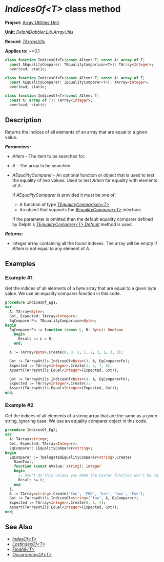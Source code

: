 # _IndicesOf\<T\>_ class method

**Project:** [Array Utilities Unit](../API.md)

**Unit:** _DelphiDabbler.Lib.ArrayUtils_

**Record:** [_TArrayUtils_](./TArrayUtils.md)

**Applies to:** ~>0.1

```pascal
class function IndicesOf<T>(const AItem: T; const A: array of T;
  const AEqualityComparer: TEqualityComparison<T>): TArray<Integer>;
  overload; static;

class function IndicesOf<T>(const AItem: T; const A: array of T;
  const AEqualityComparer: IEqualityComparer<T>): TArray<Integer>;
  overload; static;

class function IndicesOf<T>(const AItem: T;
  const A: array of T): TArray<Integer>;
  overload; static;
```

## Description

Returns the indices of all elements of an array that are equal to a given value.

***Parameters:***

* _AItem_ - The item to be searched for.

* _A_ - The array to be searched.

* _AEqualityComparer_ - An optional function or object that is used to test the equality of two values. Used to test _AItem_ for equality with elements of _A_.
    
    If _AEqualityComparer_ is provided it must be one of:

    * A function of type [_TEqualityComparison\<T\>_](./RTL.md#tequalitycomparisont-function-reference).
    * An object that supports the [_IEqualityComparer\<T\>_](./RTL.md#iequalitycomparert-interface) interface.

    If the parameter is omitted then the default equality comparer defined by Delphi's [_TEqualityComparer\<T\>.Default_](./RTL#tequalitycomparertdefault-class-method) method is used.

***Returns:***

* Integer array containing all the found indexes. The array will be empty if _AItem_ is not equal to any element of _A_.

## Examples

### Example #1

Get the indices of all elements of a byte array that are equal to a given byte value. We use an equality comparer function in this code.

```pascal
procedure IndicesOf_Eg1;
var
  A: TArray<Byte>;
  Got, Expected: TArray<Integer>;
  EqComparerFn: TEqualityComparison<Byte>;
begin
  EqComparerFn := function (const L, R: Byte): Boolean
    begin
      Result := L = R;
    end;

  A := TArray<Byte>.Create(0, 3, 2, 1, 2, 3, 1, 3, 3);

  Got := TArrayUtils.IndicesOf<Byte>(3, A, EqComparerFn);
  Expected := TArray<Integer>.Create(1, 5, 7, 8);
  Assert(TArrayUtils.Equal<Integer>(Expected, Got));

  Got := TArrayUtils.IndicesOf<Byte>(4, A, EqComparerFn);
  Expected := TArray<Integer>.Create();
  Assert(TArrayUtils.Equal<Integer>(Expected, Got));
end;
```

### Example #2

Get the indices of all elements of a string array that are the same as a given string, ignoring case. We use an equality comparer object in this code.

```pascal
procedure IndicesOf_Eg2;
var
  A: TArray<string>;
  Got, Expected: TArray<Integer>;
  EqComparer: IEqualityComparer<string>;
begin
  EqComparer := TDelegatedEqualityComparer<string>.Create(
    SameText,
    function (const AValue: string): Integer
    begin
      // Don't do this unless you KNOW the hasher function won't be called
      Result := 0;
    end
  );
  A := TArray<string>.Create('foo', 'FOO', 'bar', 'baz', 'Foo');
  Got := TArrayUtils.IndicesOf<string>('foo', A, EqComparer);
  Expected := TArray<Integer>.Create(0, 1, 4);
  Assert(TArrayUtils.Equal<Integer>(Expected, Got));
end;
```

## See Also

* [_IndexOf\<T\>_](./TArrayUtils-IndexOf.md)
* [_LastIndexOf\<T\>_](./TArrayUtils-LastIndexOf.md)
* [_FindAll\<T\>_](./TArrayUtils-FindAll.md)
* [_OccurrencesOf\<T\>_](./TArrayUtils-OccurrencesOf.md)
